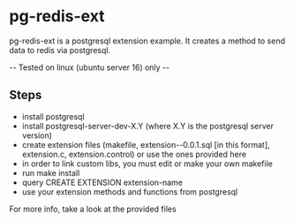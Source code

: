 # pg-redis-ext

pg-redis-ext is a postgresql extension example.
It creates a method to send data to redis via postgresql.

-- Tested on linux (ubuntu server 16) only --

## Steps

* install postgresql
* install postgresql-server-dev-X.Y (where X.Y is the postgresql server version)
* create extension files (makefile, extension--0.0.1.sql [in this format], extension.c, extension.control) or use the ones provided here
* in order to link custom libs, you must edit or make your own makefile
* run make install
* query CREATE EXTENSION extension-name
* use your extension methods and functions from postgresql

For more info, take a look at the provided files